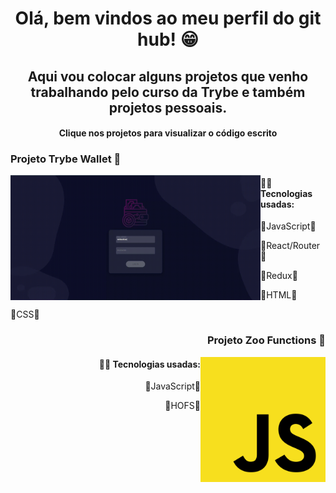 <h1 align="center"> Olá, bem vindos ao meu perfil do git hub! 😁 </h1>
<h2 align="center"> Aqui vou colocar alguns projetos que venho trabalhando pelo curso da Trybe e também projetos pessoais. </h2>
<h4 align="center"> Clique nos projetos para visualizar o código escrito</h4>

<h3 align="left"> Projeto Trybe Wallet 👛 </h3>
<a target="_blank" href="https://github.com/andrezoide/Trybe-Projects/tree/main/projeto-trybewallet"><img align="left" width="400" height="200" src="src/assets/to_readme/projeto-trybeWallet.gif"></a>

<h4 align="left"> 👨‍💻 Tecnologias usadas: </h4>
    <p align="left">🔹JavaScript🔹</p>
    <p align="left">🔹React/Router🔹</p>
    <p align="left">🔹Redux🔹</p>
    <p align="left">🔹HTML🔹</p>
    <p align="left">🔹CSS🔹</p>

  <h3 align="right"> Projeto Zoo Functions 🐅 </h3>
  <a target="_blank" href="https://github.com/andrezoide/Trybe-Projects/tree/main/projeto-zooofunctions/src"><img align="right" width="200" height="200" src="src/assets/to_readme/js-logo.png"></a>

<h4 align="right"> 👨‍💻 Tecnologias usadas: </h4>
    <p align="right">🔹JavaScript🔹</p>
    <p align="right">🔹HOFS🔹</p>
